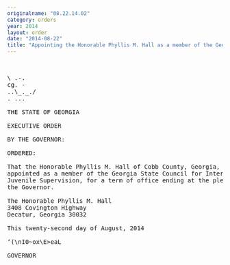 ```yaml
---
originalname: "08.22.14.02"
category: orders
year: 2014
layout: order
date: "2014-08-22"
title: "Appointing the Honorable Phyllis M. Hall as a member of the Georgia State Council for Interstate Juvenile Supervision"
---
```

<pre>
   

\ .-.
cg. -
..\_._./
. ...

THE STATE OF GEORGIA

EXECUTIVE ORDER

BY THE GOVERNOR:

ORDERED:

That the Honorable Phyllis M. Hall of Cobb County, Georgia, is
appointed as a member of the Georgia State Council for Interstate
Juvenile Supervision, for a term of office ending at the pleasure of
the Governor.

The Honorable Phyllis M. Hall
3408 Covington Highway
Decatur, Georgia 30032

This twenty-second day of August, 2014

‘(\nI0~ox\E>eaL

GOVERNOR

</pre>
